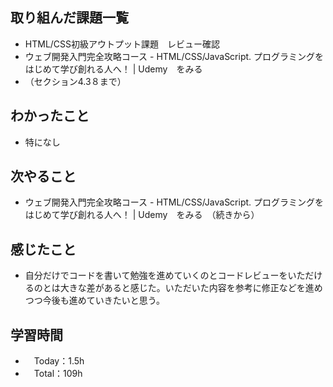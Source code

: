 ## 取り組んだ課題一覧
- HTML/CSS初級アウトプット課題　レビュー確認
- ウェブ開発入門完全攻略コース - HTML/CSS/JavaScript. プログラミングをはじめて学び創れる人へ！ | Udemy　をみる
- （セクション4.3８まで）

## わかったこと
- 特になし

## 次やること
- ウェブ開発入門完全攻略コース - HTML/CSS/JavaScript. プログラミングをはじめて学び創れる人へ！ | Udemy　をみる　（続きから）

## 感じたこと
- 自分だけでコードを書いて勉強を進めていくのとコードレビューをいただけるのとは大きな差があると感じた。いただいた内容を参考に修正などを進めつつ今後も進めていきたいと思う。

## 学習時間
- 　Today：1.5h
- 　Total：109h
